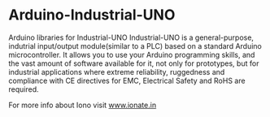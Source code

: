 # Arduino-Industrial-UNO
Arduino libraries for Industrial-UNO
Industrial-UNO is a general-purpose, indutrial input/output module(similar to a  PLC) based on a standard Arduino microcontroller.
It allows you to use your Arduino programming skills, and the vast amount of software available for it, not only for prototypes, but for industrial applications where extreme reliability, ruggedness and compliance with CE directives for EMC, Electrical Safety and RoHS are required.

For more info about Iono visit www.ionate.in
